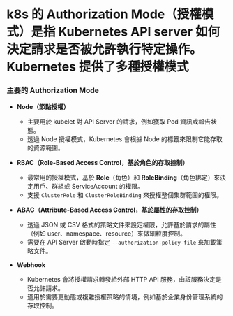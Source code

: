 # k8s 的 **Authorization Mode**（授權模式）是指 Kubernetes API server 如何決定請求是否被允許執行特定操作。Kubernetes 提供了多種授權模式

### 主要的 Authorization Mode

- **Node（節點授權）**
    - 主要用於 kubelet 對 API Server 的請求，例如獲取 Pod 資訊或報告狀態。
    - 透過 Node 授權模式，Kubernetes 會根據 Node 的標籤來限制它能存取的資源範圍。
      
- **RBAC（Role-Based Access Control，基於角色的存取控制）**
    - 最常用的授權模式，基於 **Role**（角色）和 **RoleBinding**（角色綁定）來決定用戶、群組或 ServiceAccount 的權限。
    - 支援 `ClusterRole` 和 `ClusterRoleBinding` 來授權整個集群範圍的權限。
    
- **ABAC（Attribute-Based Access Control，基於屬性的存取控制）**
    - 透過 JSON 或 CSV 格式的策略文件來設定權限，允許基於請求的屬性（例如 user、namespace、resource）來做細粒度控制。
    - 需要在 API Server 啟動時指定 `--authorization-policy-file` 來加載策略文件。
    
- **Webhook**
    - Kubernetes 會將授權請求轉發給外部 HTTP API 服務，由該服務決定是否允許請求。
    - 適用於需要更動態或複雜授權策略的情境，例如基於企業身份管理系統的存取控制。